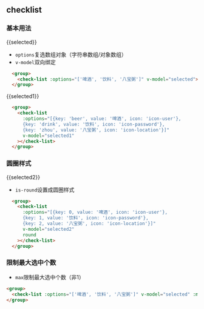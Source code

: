 ## checklist
### 基本用法
<group>
  <check-list :options="['啤酒', '饮料', '八宝粥']" v-model="selected"></check-list>
</group>
<div>{{selected}}</div>

<ul class="description">
  <li><code>options</code>复选数组对象（字符串数组/对象数组）</li>
  <li><code>v-model</code>双向绑定</li>
</ul>

```html
  <group>
    <check-list :options="['啤酒', '饮料', '八宝粥']" v-model="selected"></check-list>
  </group>
```

<group>
  <check-list
    :options="[{key: 'beer', value: '啤酒', icon: 'icon-user'},
    {key: 'drink', value: '饮料', icon: 'icon-password'},
    {key: 'zhou', value: '八宝粥', icon: 'icon-location'}]"
    v-model="selected1"
  ></check-list>
</group>
<div>{{selected1}}</div>

```html
  <group>
    <check-list
      :options="[{key: 'beer', value: '啤酒', icon: 'icon-user'},
      {key: 'drink', value: '饮料', icon: 'icon-password'},
      {key: 'zhou', value: '八宝粥', icon: 'icon-location'}]"
      v-model="selected1"
    ></check-list>
  </group>
```

### 圆圈样式
<group>
  <check-list
    :options="[{key: 0, value: '啤酒', icon: 'icon-user'},
    {key: 1, value: '饮料', icon: 'icon-password'},
    {key: 2, value: '八宝粥', icon: 'icon-location'}]"
    v-model="selected2"
    round
  ></check-list>
</group>
<div>{{selected2}}</div>

<ul class="description">
  <li><code>is-round</code>设置成圆圈样式</li>
</ul>

```html
  <group>
    <check-list
      :options="[{key: 0, value: '啤酒', icon: 'icon-user'},
      {key: 1, value: '饮料', icon: 'icon-password'},
      {key: 2, value: '八宝粥', icon: 'icon-location'}]"
      v-model="selected2"
      round
    ></check-list>
  </group>
```
### 限制最大选中个数
<group>
  <check-list :options="['啤酒', '饮料', '八宝粥']" v-model="selected" :max="2"></check-list>
</group>

<ul class="description">
  <li><code>max</code>限制最大选中个数（非1）</li>
</ul>

```html
<group>
  <check-list :options="['啤酒', '饮料', '八宝粥']" v-model="selected" :max="2"></check-list>
</group>
```





